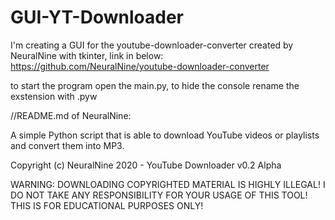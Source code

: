 # GUI-YT-Downloader
 I'm creating a GUI for the youtube-downloader-converter created by NeuralNine with tkinter, link in below:  https://github.com/NeuralNine/youtube-downloader-converter

to start the program open the main.py, to hide the console rename the exstension with .pyw

//README.md of NeuralNine:

A simple Python script that is able to download YouTube videos or playlists and convert them into MP3.

Copyright (c) NeuralNine 2020 - YouTube Downloader v0.2 Alpha

WARNING: DOWNLOADING COPYRIGHTED MATERIAL IS HIGHLY ILLEGAL! I DO NOT TAKE ANY RESPONSIBILITY FOR YOUR USAGE OF THIS TOOL! THIS IS FOR EDUCATIONAL PURPOSES ONLY!
